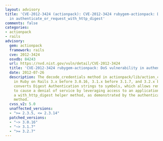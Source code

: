 ```yaml
---
layout: advisory
title: 'CVE-2012-3424 (actionpack): CVE-2012-3424 rubygem-actionpack: DoS vulnerability
  in authenticate_or_request_with_http_digest'
comments: false
categories:
- actionpack
- rails
advisory:
  gem: actionpack
  framework: rails
  cve: 2012-3424
  osvdb: 84243
  url: https://nvd.nist.gov/vuln/detail/CVE-2012-3424
  title: 'CVE-2012-3424 rubygem-actionpack: DoS vulnerability in authenticate_or_request_with_http_digest'
  date: 2012-07-26
  description: The decode_credentials method in actionpack/lib/action_controller/metal/http_authentication.rb
    in Ruby on Rails 3.x before 3.0.16, 3.1.x before 3.1.7, and 3.2.x before 3.2.7
    converts Digest Authentication strings to symbols, which allows remote attackers
    to cause a denial of service by leveraging access to an application that uses
    a with_http_digest helper method, as demonstrated by the authenticate_or_request_with_http_digest
    method.
  cvss_v2: 5.0
  unaffected_versions:
  - ">= 2.3.5, <= 2.3.14"
  patched_versions:
  - "~> 3.0.16"
  - "~> 3.1.7"
  - ">= 3.2.7"
---
```

